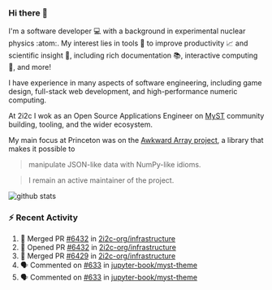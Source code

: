 ### Hi there 👋 

I'm a software developer 💻 with a background in experimental nuclear physics :atom:. My interest lies in tools :wrench: to improve productivity :chart_with_upwards_trend: and scientific insight :telescope:, including rich documentation 📚, interactive computing 🧮, and more! 

I have experience in many aspects of software engineering, including game design, full-stack web development, and high-performance numeric computing. 

At 2i2c I wok as an Open Source Applications Engineer on [MyST](https://github.com/jupyter-book/mystmd) community building, tooling, and the wider ecosystem. 

My main focus at Princeton was on the [Awkward Array project](awkward-array.org/), a library that makes it possible to 
> manipulate JSON-like data with NumPy-like idioms.

> I remain an active maintainer of the project. 

![github stats](https://github-readme-stats.vercel.app/api?username=agoose77&show_icons=true&hide_rank=true&hide_title=true&bg_color=30,e76445,904e95&text_color=efe3ec&icon_color=efe3ec)
<!--
**agoose77/agoose77** is a ✨ _special_ ✨ repository because its `README.md` (this file) appears on your GitHub profile.

Here are some ideas to get you started:

- 🔭 I’m currently working on ...
- 🌱 I’m currently learning ...
- 👯 I’m looking to collaborate on ...
- 🤔 I’m looking for help with ...
- 💬 Ask me about ...
- 📫 How to reach me: ...
- 😄 Pronouns: ...
- ⚡ Fun fact: ...
-->

### :zap: Recent Activity

<!--START_SECTION:activity-->
1. 🎉 Merged PR [#6432](https://github.com/2i2c-org/infrastructure/pull/6432) in [2i2c-org/infrastructure](https://github.com/2i2c-org/infrastructure)
2. 💪 Opened PR [#6432](https://github.com/2i2c-org/infrastructure/pull/6432) in [2i2c-org/infrastructure](https://github.com/2i2c-org/infrastructure)
3. 🎉 Merged PR [#6429](https://github.com/2i2c-org/infrastructure/pull/6429) in [2i2c-org/infrastructure](https://github.com/2i2c-org/infrastructure)
4. 🗣 Commented on [#633](https://github.com/jupyter-book/myst-theme/issues/633#issuecomment-3098100968) in [jupyter-book/myst-theme](https://github.com/jupyter-book/myst-theme)
5. 🗣 Commented on [#633](https://github.com/jupyter-book/myst-theme/issues/633#issuecomment-3098060886) in [jupyter-book/myst-theme](https://github.com/jupyter-book/myst-theme)
<!--END_SECTION:activity-->
